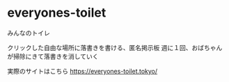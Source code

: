 # everyones-toilet

みんなのトイレ

クリックした自由な場所に落書きを書ける、匿名掲示板
週に１回、おばちゃんが掃除にきて落書きを消していく


実際のサイトはこちら
https://everyones-toilet.tokyo/
